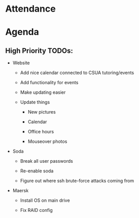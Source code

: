 Attendance
==========

Agenda
======

High Priority TODOs:
--------------------

-   Website

    -   Add nice calendar connected to CSUA tutoring/events

    -   Add functionality for events

    -   Make updating easier

    -   Update things

        -   New pictures

        -   Calendar

        -   Office hours

        -   Mouseover photos

-   Soda

    -   Break all user passwords

    -   Re-enable soda

    -   Figure out where ssh brute-force attacks coming from

-   Maersk

    -   Install OS on main drive

    -   Fix RAID config
